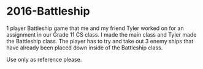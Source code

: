 # 2016-Battleship

1 player Battleship game that me and my friend Tyler worked on for an assignment in our Grade 11 CS class. 
I made the main class and Tyler made the Battleship class. The player has to try and take out 3 enemy ships 
that have already been placed down inside of the Battleship class.


Use only as reference please.
